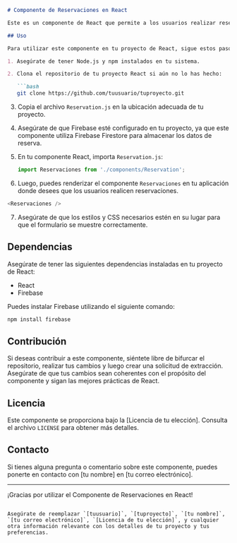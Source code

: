 ```markdown
# Componente de Reservaciones en React

Este es un componente de React que permite a los usuarios realizar reservaciones en un restaurante. El componente captura la fecha, hora de inicio, número de personas, nombre, correo electrónico y número de teléfono del cliente, y luego almacena esta información en Firebase Firestore.

## Uso

Para utilizar este componente en tu proyecto de React, sigue estos pasos:

1. Asegúrate de tener Node.js y npm instalados en tu sistema.

2. Clona el repositorio de tu proyecto React si aún no lo has hecho:

   ```bash
   git clone https://github.com/tuusuario/tuproyecto.git
   ```

3. Copia el archivo `Reservation.js` en la ubicación adecuada de tu proyecto.

4. Asegúrate de que Firebase esté configurado en tu proyecto, ya que este componente utiliza Firebase Firestore para almacenar los datos de reserva.

5. En tu componente React, importa `Reservation.js`:

   ```javascript
   import Reservaciones from './components/Reservation';
   ```

6. Luego, puedes renderizar el componente `Reservaciones` en tu aplicación donde desees que los usuarios realicen reservaciones.

```javascript
<Reservaciones />
```

7. Asegúrate de que los estilos y CSS necesarios estén en su lugar para que el formulario se muestre correctamente.

## Dependencias

Asegúrate de tener las siguientes dependencias instaladas en tu proyecto de React:

- React
- Firebase

Puedes instalar Firebase utilizando el siguiente comando:

```bash
npm install firebase
```

## Contribución

Si deseas contribuir a este componente, siéntete libre de bifurcar el repositorio, realizar tus cambios y luego crear una solicitud de extracción. Asegúrate de que tus cambios sean coherentes con el propósito del componente y sigan las mejores prácticas de React.

## Licencia

Este componente se proporciona bajo la [Licencia de tu elección]. Consulta el archivo `LICENSE` para obtener más detalles.

## Contacto

Si tienes alguna pregunta o comentario sobre este componente, puedes ponerte en contacto con [tu nombre] en [tu correo electrónico].

---

¡Gracias por utilizar el Componente de Reservaciones en React!
```

Asegúrate de reemplazar `[tuusuario]`, `[tuproyecto]`, `[tu nombre]`, `[tu correo electrónico]`, `[Licencia de tu elección]`, y cualquier otra información relevante con los detalles de tu proyecto y tus preferencias.
